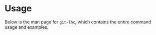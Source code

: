 # Usage

Below is the man page for `git-lhc`, which contains the entire command usage and examples.

<!-- Note: the information below is auto-generated. Do not remove the next line. -->
<!-- >8 -->

